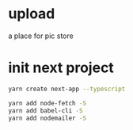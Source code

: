 # upload
a place for pic store

# init next project

```bash
yarn create next-app --typescript

yarn add node-fetch -S
yarn add babel-cli -S 
yarn add nodemailer -S
```
